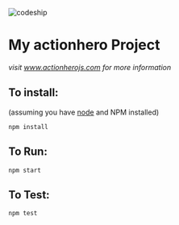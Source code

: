 ![codeship](https://codeship.com/projects/b4d058a0-dc5c-0134-ab6f-7a685c10e44b/status?branch=development)

# My actionhero Project

*visit www.actionherojs.com for more information*

## To install:
(assuming you have [node](http://nodejs.org/) and NPM installed)

`npm install`

## To Run:
`npm start`

## To Test:
`npm test`
